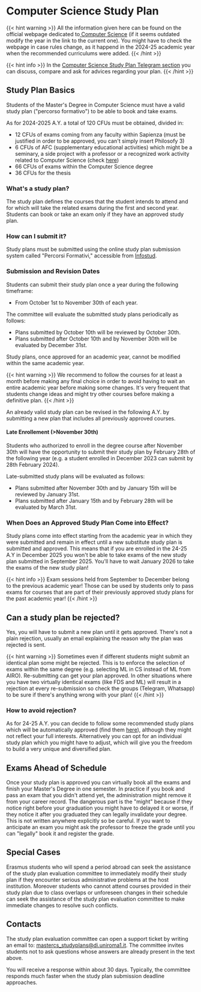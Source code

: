 # Computer Science Study Plan

{{< hint warning >}}
<i class="fa-solid fa-triangle-exclamation" style="color: #FFD43B;"></i>
All the information given here can be found on the official webpage dedicated to[ Computer Science](https://corsidilaurea.uniroma1.it/en/corso/2024/29932/programmazione) (if it seems outdated modify the year in the link to the current one). You might have to check the webpage in case rules change, as it happend in the 2024-25 academic year when the recommended curriculums were added.
{{< /hint >}}

{{< hint info >}}
<i class="fa-solid fa-circle-info" style="color: #74C0FC;"></i>
In the [Computer Science Study Plan Telegram section](https://t.me/computersciencesapienza/9766I) you can discuss, compare and ask for advices regarding your plan.
{{< /hint >}}

## Study Plan Basics

Students of the Master's Degree in Computer Science must have a valid study plan ("percorso formativo") to be able to book and take exams.

As for 2024-2025 A.Y. a total of 120 CFUs must be obtained, divided in:
- 12 CFUs of exams coming from any faculty within Sapienza (must be justified in order to be approved, you can't simply insert Philosofy 3)
- 6 CFUs of AFC (supplementary educational activities) which might be a seminary, a side project with a professor or a recognized work activity related to Computer Science (check [here](https://docs.google.com/document/d/e/2PACX-1vRMVE88DZffehZflMrOBiBL2YV40IZ5ZA-naM3d5cZm1Sws1NS9mXGXdrRw0L4a9yObgHgnlwHNQTG8/pub))
- 66 CFUs of exams within the Computer Science degree
- 36 CFUs for the thesis

### What's a study plan?
The study plan defines the courses that the student intends to attend and for which will take the related exams during the first and second year. Students can book or take an exam only if they have an approved study plan.

### How can I submit it?
Study plans must be submitted using the online study plan submission system called "Percorsi Formativi," accessible from [Infostud](https://www.studenti.uniroma1.it/phoenix/index.html#/corsiLaurea/percorso_formativo).

### Submission and Revision Dates
Students can submit their study plan once a year during the following timeframe:
- From October 1st to November 30th of each year.

The committee will evaluate the submitted study plans periodically as follows:
- Plans submitted by October 10th will be reviewed by October 30th.
- Plans submitted after October 10th and by November 30th will be evaluated by December 31st.

Study plans, once approved for an academic year, cannot be modified within the same academic year.

{{< hint warning >}}
<i class="fa-solid fa-triangle-exclamation" style="color: #FFD43B;"></i>
We recommend to follow the courses for at least a month before making any final choice in order to avoid having to wait an entire academic year before making some changes. It's very frequent that students change ideas and might try other courses before making a definitive plan.
{{< /hint >}}

An already valid study plan can be revised in the following A.Y. by submitting a new plan that includes all previously approved courses.

#### Late Enrollement (>November 30th)

Students who authorized to enroll in the degree course after November 30th will have the opportunity to submit their study plan by February 28th of the following year (e.g. a student enrolled in December 2023 can submit by 28th February 2024).

Late-submitted study plans will be evaluated as follows:
- Plans submitted after November 30th and by January 15th will be reviewed by January 31st.
- Plans submitted after January 15th and by February 28th will be evaluated by March 31st.

### When Does an Approved Study Plan Come into Effect?

Study plans come into effect starting from the academic year in which they were submitted and remain in effect until a new substitute study plan is submitted and approved.
This means that if you are enrolled in the 24-25 A.Y in December 2025 you won't be able to take exams of the new study plan submitted in September 2025. You'll have to wait January 2026 to take the exams of the new study plan!

{{< hint info >}}
<i class="fa-solid fa-circle-info" style="color: #74C0FC;"></i>
Exam sessions held from September to December belong to the previous academic year! Those can be used by students only to pass exams for courses that are part of their previously approved study plans for the past academic year!
{{< /hint >}}

## Can a study plan be rejected?
Yes, you will have to submit a new plan until it gets approved. There's not a plain rejection, usually an email explaining the reason why the plan was rejected is sent.

{{< hint warning >}}
<i class="fa-solid fa-triangle-exclamation" style="color: #FFD43B;"></i>
Sometimes even if different students might submit an identical plan some might be rejected. This is to enforce the selection of exams within the same degree (e.g. selecting ML in CS instead of ML from AIRO).
Re-submitting can get your plan approved.
In other situations where you have two virtually identical exams (like FDS and ML) will result in a rejection at every re-submission so check the groups (Telegram, Whatsapp) to be sure if there's anything wrong with your plan!
{{< /hint >}}

### How to avoid rejection?
As for 24-25 A.Y. you can decide to follow some recommended study plans which will be automatically approved (find them [here](https://docs.google.com/document/d/1dZo8qgXtprAkwmmSn82mMbQoxv5GGR_P/edit)), although they might not reflect your full interests.
Alternatively you can opt for an individual study plan which you might have to adjust, which will give you the freedom to build a very unique and diversified plan.

## Exams Ahead of Schedule
Once your study plan is approved you can virtually book all the exams and finish your Master's Degree in one semester. In practice if you book and pass an exam that you didn't attend yet, the administration might remove it from your career record. The dangerous part is the "might" because if they notice right before your graduation you might have to delayed it or worse, if they notice it after you graduated they can legally invalidate your degree.
This is not written anywhere explicitly so be careful.
If you want to anticipate an exam you might ask the professor to freeze the grade until you can "legally" book it and register the grade.

## Special Cases
Erasmus students who will spend a period abroad can seek the assistance of the study plan evaluation committee to immediately modify their study plan if they encounter serious administrative problems at the host institution.
Moreover students who cannot attend courses provided in their study plan due to class overlaps or unforeseen changes in their schedule can seek the assistance of the study plan evaluation committee to make immediate changes to resolve such conflicts.

## Contacts
The study plan evaluation committee can open a support ticket by writing an email to: mastercs_studyplans@di.uniroma1.it. The committee invites students not to ask questions whose answers are already present in the text above.

You will receive a response within about 30 days. Typically, the committee responds much faster when the study plan submission deadline approaches.
